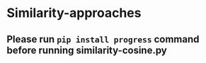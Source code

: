 # Similarity-approaches

## Please run `pip install progress` command before running similarity-cosine.py 
 
